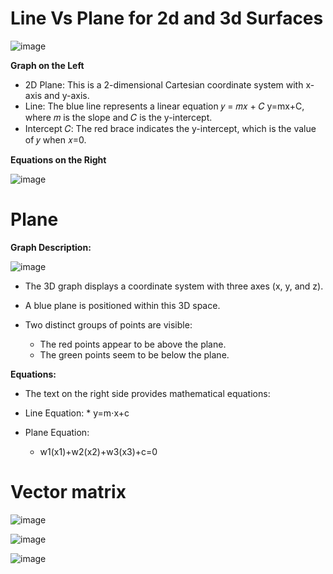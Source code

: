 # **Line Vs Plane for 2d and 3d Surfaces**

![image](https://github.com/user-attachments/assets/c03220ac-5b51-4158-9bb0-f57cb698048c)


**Graph on the Left**

* 2D Plane: This is a 2-dimensional Cartesian coordinate system with x-axis and y-axis.
* Line: The blue line represents a linear equation 𝑦 = 𝑚𝑥 + 𝐶 y=mx+C, where 𝑚 is the slope and 𝐶 is the y-intercept.
* Intercept 𝐶: The red brace indicates the y-intercept, which is the value of 𝑦 when 𝑥=0.

**Equations on the Right**

![image](https://github.com/user-attachments/assets/9c83f549-9ec0-4d9a-aefe-8a501264f4c9)


# **Plane**

**Graph Description:**

![image](https://github.com/user-attachments/assets/d96d1a69-64c6-4a5b-821f-3a54843e557e)


* The 3D graph displays a coordinate system with three axes (x, y, and z).

* A blue plane is positioned within this 3D space.
  
* Two distinct groups of points are visible:
   * The red points appear to be above the plane.
   * The green points seem to be below the plane.

**Equations:**

* The text on the right side provides mathematical equations:

* Line Equation:
      * y=m⋅x+c

* Plane Equation:
     * w1​(x1​)+w2​(x2​)+w3​(x3​)+c=0
 
# **Vector matrix**

![image](https://github.com/user-attachments/assets/4b068d10-4861-4b0e-8ad8-23139094fd1f)

![image](https://github.com/user-attachments/assets/cea67ff4-5ef5-4fe7-ac8e-51e9bc70be35)

![image](https://github.com/user-attachments/assets/3e4e68f4-c6c9-4c3c-8a76-ca8859d20ee0)


